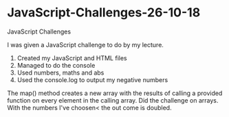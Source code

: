 # JavaScript-Challenges-26-10-18
JavaScript Challenges

I was given a JavaScript challenge to do by my lecture.

1. Created my JavaScript and HTML files
2. Managed to do the console
3. Used numbers, maths and abs
4. Used the console.log to output my negative numbers

The map() method creates a new array with the results of calling a provided function on every element in the calling array.
Did the challenge on arrays.
With the numbers I've choosen< the out come is doubled.
